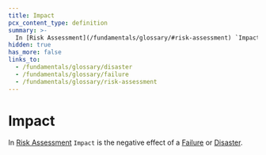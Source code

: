 ```yaml
---
title: Impact
pcx_content_type: definition
summary: >-
  In [Risk Assessment](/fundamentals/glossary/#risk-assessment) `Impact` is the negative effect of a [Failure](/fundamentals/glossary/#failure) or [Disaster](/fundamentals/glossary/#disaster).
hidden: true
has_more: false
links_to:
  - /fundamentals/glossary/disaster
  - /fundamentals/glossary/failure
  - /fundamentals/glossary/risk-assessment
---
```


# Impact

In [Risk Assessment](/fundamentals/glossary/risk-assessment) `Impact` is the negative effect of a [Failure](/fundamentals/glossary/failure) or [Disaster](/fundamentals/glossary/disaster).
